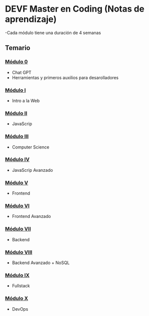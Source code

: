 # DEVF Master en Coding (Notas de aprendizaje)
-Cada módulo tiene una duración de 4 semanas 

## Temario
### [Módulo 0](temario/modulo-0.md)
- Chat GPT
- Herramientas y primeros auxilios para desarolladores
### [Módulo I](temario/modulo-1.md)
- Intro a la Web
### [Módulo II](temario/modulo-2.md)
- JavaScrip
### [Módulo III](temario/modulo-3.md)
- Computer Science
### [Módulo IV](temario/modulo-4.md)
- JavaScrip Avanzado
### [Módulo V](temario/modulo-5.md)
- Frontend
### [Módulo VI](temario/modulo-6.md)
- Frontend Avanzado
### [Módulo VII](temario/modulo-7.md)
- Backend
### [Módulo VIII](temario/modulo-8.md)
- Backend Avanzado + NoSQL
### [Módulo IX](temario/modulo-9.md)
- Fullstack
### [Módulo X](temario/modulo-10.md)
- DevOps
